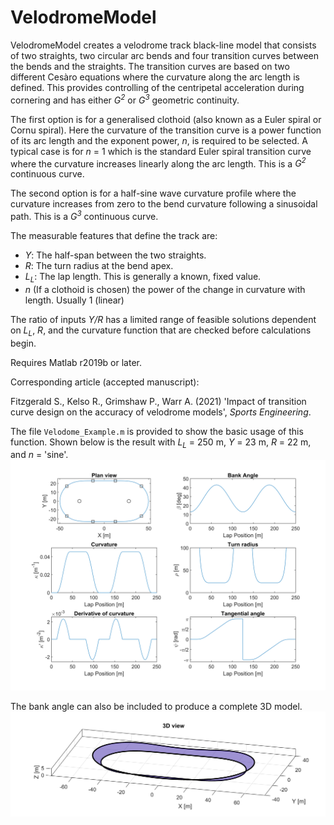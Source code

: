 # VelodromeModel

VelodromeModel creates a velodrome track black-line model that consists of two straights, two circular arc bends and four transition curves between the bends and the straights. The transition curves are based on two different Ces&agrave;ro equations where the curvature along the arc length is defined. This provides controlling of the centripetal acceleration during cornering and has either _G<sup>2</sup>_ or _G<sup>3</sup>_ geometric continuity. 

The first option is for a generalised clothoid (also known as a Euler spiral or Cornu spiral). Here the curvature of the transition curve is a power function of its arc length and the exponent power, _n_, is required to be selected. A typical case is for _n_&nbsp;=&nbsp;1 which is the standard Euler spiral transition curve where the curvature increases linearly along the arc length. This is a _G<sup>2</sup>_ continuous curve. 

The second option is for a half-sine wave curvature profile where the curvature increases from zero to the bend curvature following a sinusoidal path. This is a _G<sup>3</sup>_ continuous curve. 

The measurable features that define the track are:
   * _Y_: The half-span between the two straights.
   * _R_: The turn radius at the bend apex.
   * _L<sub>L</sub>_: The lap length. This is generally a known, fixed value. 
   * _n_ (If a clothoid is chosen) the power of the change in curvature with length. Usually 1 (linear) 

The ratio of inputs _Y/R_ has a limited range of feasible solutions dependent on _L<sub>L</sub>_, _R_, and the curvature function that are checked before calculations begin. 

Requires Matlab r2019b or later. 

Corresponding article (accepted manuscript):

Fitzgerald S., Kelso R., Grimshaw P., Warr A. (2021) 'Impact of transition curve design on the accuracy of velodrome models', _Sports Engineering_.

The file `Velodome_Example.m` is provided to show the basic usage of this function. Shown below is the result with _L<sub>L</sub>_&nbsp;=&nbsp;250&nbsp;m, _Y_&nbsp;=&nbsp;23&nbsp;m, _R_&nbsp;=&nbsp;22&nbsp;m, and _n_&nbsp;=&nbsp;'sine'. 
![Typical Results](Images/TypicalResults.png)

The bank angle can also be included to produce a complete 3D model. 
![Track definition](Images/Velodrome_3DView.png)
